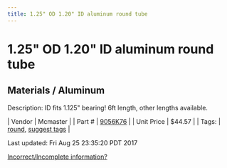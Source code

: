```yaml
---
title: 1.25" OD 1.20" ID aluminum round tube
---
```


# 1.25" OD 1.20" ID aluminum round tube
## Materials / Aluminum
Description: 	ID fits 1.125" bearing! 6ft length, other lengths available. 

| Vendor | Mcmaster | 
| Part # | [9056K76](https://www.mcmaster.com/#9056K76) | 
| Unit Price | $44.57 | 
| Tags: | [round](https://jgermita.github.io/frc-parts/search/?q=round), [suggest tags](https://docs.google.com/forms/d/e/1FAIpQLSeWyY8v3RgOty-MyWmh9U0iivNYN_molChYyS-0U-o-kOAv_g/viewform) | 

Last updated: Fri Aug 25 23:35:20 PDT 2017

 [Incorrect/Incomplete information?](https://docs.google.com/forms/d/e/1FAIpQLSeWyY8v3RgOty-MyWmh9U0iivNYN_molChYyS-0U-o-kOAv_g/viewform)